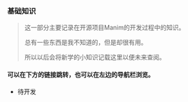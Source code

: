 ### 基础知识

> 这一部分主要记录在开源项目Manim的开发过程中的知识。
>
> 总有一些东西是我不知道的，但是却很有用。
>
> 所以以后会将新学的小知识记载这里以便未来查阅。

#### 可以在下方的链接跳转，也可以在左边的导航栏浏览。

+ 待开发